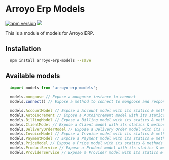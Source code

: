 # Arroyo Erp Models

[![npm version](https://badge.fury.io/js/arroyo-erp-models.svg)](https://badge.fury.io/js/arroyo-erp-models)
![](https://github.com/soker90/arroyo-erp-models/workflows/Node.js%20CI/badge.svg)

This is a module of models for Arroyo ERP.

## Installation

```bash
  npm install arroyo-erp-models --save
```

## Available models

```javascript
  import models from 'arroyo-erp-models';

  models.mongoose // Expose a mongoose instance to connect
  models.connect() // Expose a method to connect to mongoose and response with the connection

  models.AccountModel // Expose a Account model with its statics & methods
  models.AutoIncrement // Expose a AutoIncrement model with its statics & methods
  models.BillingModel // Expose a Billing model with its statics & methods
  models.ClientModel // Expose a Client model with its statics & methods
  models.DeliveryOrderModel // Expose a Delivery Order model with its statics & methods
  models.InvoiceModel // Expose a Invoice model with its statics & methods
  models.PaymentModel // Expose a Payment model with its statics & methods
  models.PriceModel // Expose a Price model with its statics & methods
  models.ProductService // Expose a Product model with its statics & methods
  models.ProviderService // Expose a Provider model with its statics & methods

```

